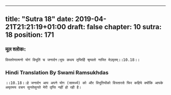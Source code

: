 
---
title: "Sutra 18"
date: 2019-04-21T21:21:19+01:00
draft: false
chapter: 10
sutra: 18
position: 171
---
### मूल श्लोकः:
```
विस्तरेणात्मनो योगं विभूतिं च जनार्दन।भूयः कथय तृप्तिर्हि श्रृण्वतो नास्ति मेऽमृतम्।।10.18।।

```

### Hindi Translation By Swami Ramsukhdas
```
।।10.18।।हे जनार्दन आप अपने योग (सामर्थ्य) को और विभूतियोंको विस्तारसे फिर कहिये क्योंकि आपके अमृतमय वचन सुनतेसुनते मेरी तृप्ति नहीं हो रही है।

```

